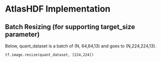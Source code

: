 # AtlasHDF Implementation

## Batch Resizing (for supporting target_size parameter)
Below, quant_dataset is a batch of (N, 64,64,13) and goes to (N,224,224,13).
```
tf.image.resize(quant_dataset, [224,224])
```